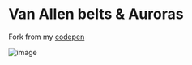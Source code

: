 # Van Allen belts & Auroras
   
Fork from my [codepen](https://codepen.io/dilums/pen/yLVBYyw)   
    
        
![image](https://res.cloudinary.com/ds574fco0/image/upload/v1679389121/github/van-allen_lkbyi0.png)